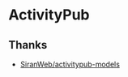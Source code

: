# ActivityPub


## Thanks 
- [SiranWeb/activitypub-models](https://github.com/SiranWeb/activitypub-models)
